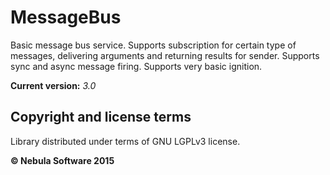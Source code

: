 MessageBus
============

Basic message bus service. Supports subscription for certain type of messages, delivering arguments and returning results for sender. Supports sync and async message firing. Supports very basic ignition.

**Current version:** *3.0*

## Copyright and license terms

Library distributed under terms of GNU LGPLv3 license.

**© Nebula Software 2015**